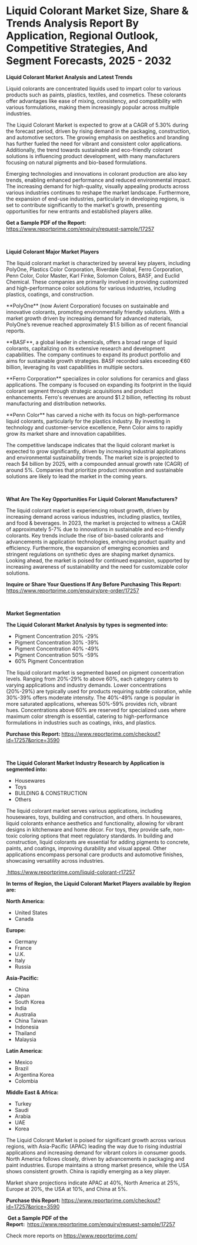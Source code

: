 <p><h1>Liquid Colorant Market Size, Share & Trends Analysis Report By Application, Regional Outlook, Competitive Strategies, And Segment Forecasts, 2025 - 2032</h1></p><p><strong>Liquid Colorant Market Analysis and Latest Trends</strong></p>
<p><p>Liquid colorants are concentrated liquids used to impart color to various products such as paints, plastics, textiles, and cosmetics. These colorants offer advantages like ease of mixing, consistency, and compatibility with various formulations, making them increasingly popular across multiple industries.</p><p>The Liquid Colorant Market is expected to grow at a CAGR of 5.30% during the forecast period, driven by rising demand in the packaging, construction, and automotive sectors. The growing emphasis on aesthetics and branding has further fueled the need for vibrant and consistent color applications. Additionally, the trend towards sustainable and eco-friendly colorant solutions is influencing product development, with many manufacturers focusing on natural pigments and bio-based formulations.</p><p>Emerging technologies and innovations in colorant production are also key trends, enabling enhanced performance and reduced environmental impact. The increasing demand for high-quality, visually appealing products across various industries continues to reshape the market landscape. Furthermore, the expansion of end-use industries, particularly in developing regions, is set to contribute significantly to the market's growth, presenting opportunities for new entrants and established players alike.</p></p>
<p><strong>Get a Sample PDF of the Report:&nbsp;</strong> <a href="https://www.reportprime.com/enquiry/request-sample/17257?utm_campaign=3200&utm_medium=2&utm_source=Github&utm_content=ia&utm_term=18032025&utm_id=liquid-colorant">https://www.reportprime.com/enquiry/request-sample/17257</a></p>
<p>&nbsp;</p>
<p><strong>Liquid Colorant Major Market Players</strong></p>
<p><p>The liquid colorant market is characterized by several key players, including PolyOne, Plastics Color Corporation, Riverdale Global, Ferro Corporation, Penn Color, Color Master, Karl Finke, Solomon Colors, BASF, and Euclid Chemical. These companies are primarily involved in providing customized and high-performance color solutions for various industries, including plastics, coatings, and construction.</p><p>**PolyOne** (now Avient Corporation) focuses on sustainable and innovative colorants, promoting environmentally friendly solutions. With a market growth driven by increasing demand for advanced materials, PolyOne’s revenue reached approximately $1.5 billion as of recent financial reports.</p><p>**BASF**, a global leader in chemicals, offers a broad range of liquid colorants, capitalizing on its extensive research and development capabilities. The company continues to expand its product portfolio and aims for sustainable growth strategies. BASF recorded sales exceeding €60 billion, leveraging its vast capabilities in multiple sectors.</p><p>**Ferro Corporation** specializes in color solutions for ceramics and glass applications. The company is focused on expanding its footprint in the liquid colorant segment through strategic acquisitions and product enhancements. Ferro's revenues are around $1.2 billion, reflecting its robust manufacturing and distribution networks.</p><p>**Penn Color** has carved a niche with its focus on high-performance liquid colorants, particularly for the plastics industry. By investing in technology and customer-service excellence, Penn Color aims to rapidly grow its market share and innovation capabilities.</p><p>The competitive landscape indicates that the liquid colorant market is expected to grow significantly, driven by increasing industrial applications and environmental sustainability trends. The market size is projected to reach $4 billion by 2025, with a compounded annual growth rate (CAGR) of around 5%. Companies that prioritize product innovation and sustainable solutions are likely to lead the market in the coming years.</p></p>
<p>&nbsp;</p>
<p><strong>What Are The Key Opportunities For Liquid Colorant Manufacturers?</strong></p>
<p><p>The liquid colorant market is experiencing robust growth, driven by increasing demand across various industries, including plastics, textiles, and food & beverages. In 2023, the market is projected to witness a CAGR of approximately 5-7% due to innovations in sustainable and eco-friendly colorants. Key trends include the rise of bio-based colorants and advancements in application technologies, enhancing product quality and efficiency. Furthermore, the expansion of emerging economies and stringent regulations on synthetic dyes are shaping market dynamics. Looking ahead, the market is poised for continued expansion, supported by increasing awareness of sustainability and the need for customizable color solutions.</p></p>
<p><strong>Inquire or Share Your Questions If Any Before Purchasing This Report:</strong> <a href="https://www.reportprime.com/enquiry/pre-order/17257?utm_campaign=3200&utm_medium=2&utm_source=Github&utm_content=ia&utm_term=18032025&utm_id=liquid-colorant">https://www.reportprime.com/enquiry/pre-order/17257</a></p>
<p>&nbsp;</p>
<p><strong>Market Segmentation</strong></p>
<p><strong>The Liquid Colorant Market Analysis by types is segmented into:</strong></p>
<p><ul><li>Pigment Concentration 20% -29%</li><li>Pigment Concentration 30% -39%</li><li>Pigment Concentration 40% -49%</li><li>Pigment Concentration 50% -59%</li><li>60% Pigment Concentration</li></ul></p>
<p><p>The liquid colorant market is segmented based on pigment concentration levels. Ranging from 20%-29% to above 60%, each category caters to varying applications and industry demands. Lower concentrations (20%-29%) are typically used for products requiring subtle coloration, while 30%-39% offers moderate intensity. The 40%-49% range is popular in more saturated applications, whereas 50%-59% provides rich, vibrant hues. Concentrations above 60% are reserved for specialized uses where maximum color strength is essential, catering to high-performance formulations in industries such as coatings, inks, and plastics.</p></p>
<p><strong>Purchase this Report:&nbsp;</strong><a href="https://www.reportprime.com/checkout?id=17257&price=3590&utm_campaign=3200&utm_medium=2&utm_source=Github&utm_content=ia&utm_term=18032025&utm_id=liquid-colorant">https://www.reportprime.com/checkout?id=17257&price=3590</a></p>
<p>&nbsp;</p>
<p><strong>The Liquid Colorant Market Industry Research by Application is segmented into:</strong></p>
<p><ul><li>Housewares</li><li>Toys</li><li>BUILDING & CONSTRUCTION</li><li>Others</li></ul></p>
<p><p>The liquid colorant market serves various applications, including housewares, toys, building and construction, and others. In housewares, liquid colorants enhance aesthetics and functionality, allowing for vibrant designs in kitchenware and home décor. For toys, they provide safe, non-toxic coloring options that meet regulatory standards. In building and construction, liquid colorants are essential for adding pigments to concrete, paints, and coatings, improving durability and visual appeal. Other applications encompass personal care products and automotive finishes, showcasing versatility across industries.</p></p>
<p><a href="https://www.reportprime.com/liquid-colorant-r17257?utm_campaign=3200&utm_medium=2&utm_source=Github&utm_content=ia&utm_term=18032025&utm_id=liquid-colorant">&nbsp;https://www.reportprime.com/liquid-colorant-r17257</a></p>
<p><strong>In terms of Region, the Liquid Colorant Market Players available by Region are:</strong></p>
<p>
    <p> <strong> North America: </strong>
        <ul>
            <li>United States</li>
            <li>Canada</li>
        </ul>
        </p> 
    <p> <strong> Europe: </strong>
        <ul>
            <li>Germany</li>
            <li>France</li>
            <li>U.K.</li>
            <li>Italy</li>
            <li>Russia</li>
        </ul>
        </p> 
    <p> <strong> Asia-Pacific: </strong>
        <ul>
            <li>China</li>
            <li>Japan</li>
            <li>South Korea</li>
            <li>India</li>
            <li>Australia</li>
            <li>China Taiwan</li>
            <li>Indonesia</li>
            <li>Thailand</li>
            <li>Malaysia</li>
        </ul>
        </p> 
    <p> <strong> Latin America: </strong>
        <ul>
            <li>Mexico</li>
            <li>Brazil</li>
            <li>Argentina Korea</li>
            <li>Colombia</li>
        </ul>
        </p> 
    <p> <strong> Middle East & Africa: </strong>
        <ul>
            <li>Turkey</li>
            <li>Saudi</li>
            <li>Arabia</li>
            <li>UAE</li>
            <li>Korea</li>
        </ul>
    </p>
    </p>
<p><p>The Liquid Colorant Market is poised for significant growth across various regions, with Asia-Pacific (APAC) leading the way due to rising industrial applications and increasing demand for vibrant colors in consumer goods. North America follows closely, driven by advancements in packaging and paint industries. Europe maintains a strong market presence, while the USA shows consistent growth. China is rapidly emerging as a key player. </p><p>Market share projections indicate APAC at 40%, North America at 25%, Europe at 20%, the USA at 10%, and China at 5%.</p></p>
<p><strong>Purchase this Report: </strong><a href="https://www.reportprime.com/checkout?id=17257&price=3590&utm_campaign=3200&utm_medium=2&utm_source=Github&utm_content=ia&utm_term=18032025&utm_id=liquid-colorant">https://www.reportprime.com/checkout?id=17257&price=3590</a></p>
<p>&nbsp;<strong>Get a Sample PDF of the Report:&nbsp;&nbsp;</strong><a href="https://www.reportprime.com/enquiry/request-sample/17257?utm_campaign=3200&utm_medium=2&utm_source=Github&utm_content=ia&utm_term=18032025&utm_id=liquid-colorant">https://www.reportprime.com/enquiry/request-sample/17257</a></p>
<p><strong></strong></p>
<p>Check more reports on <a href="https://www.reportprime.com/?utm_campaign=3200&utm_medium=2&utm_source=Github&utm_content=ia&utm_term=18032025&utm_id=liquid-colorant">https://www.reportprime.com/</a></p>
